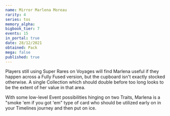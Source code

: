 ```yaml
---
name: Mirror Marlena Moreau
rarity: 4
series: tos
memory_alpha:
bigbook_tier: 7
events: 15
in_portal: true
date: 28/12/2021
obtained: Pack
mega: false
published: true
---
```


Players still using Super Rares on Voyages will find Marlena useful if they happen across a Fully Fused version, but the cupboard isn't exactly stocked otherwise. A single Collection which should double before too long looks to be the extent of her value in that area.

With some low-level Event possibilities hinging on two Traits, Marlena is a "smoke 'em if you got 'em" type of card who should be utilized early on in your Timelines journey and then put on ice.
